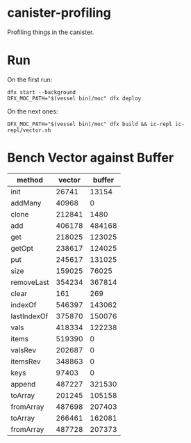 # canister-profiling

Profiling things in the canister.

# Run

On the first run:
```
dfx start --background
DFX_MOC_PATH="$(vessel bin)/moc" dfx deploy
```
On the next ones:
```
DFX_MOC_PATH="$(vessel bin)/moc" dfx build && ic-repl ic-repl/vector.sh
```

# Bench Vector against Buffer

|method|vector|buffer|
|---|---|---|
|init|26741|13154|
|addMany|40968|0|
|clone|212841|1480|
|add|406178|484168|
|get|218025|123025|
|getOpt|238617|124025|
|put|245617|131025|
|size|159025|76025|
|removeLast|354234|367814|
|clear|161|269|
|indexOf|546397|143062|
|lastIndexOf|375870|150076|
|vals|418334|122238|
|items|519390|0|
|valsRev|202687|0|
|itemsRev|348863|0|
|keys|97403|0|
|append|487227|321530|
|toArray|201245|105158|
|fromArray|487698|207403|
|toArray|266461|162081|
|fromArray|487728|207373|
